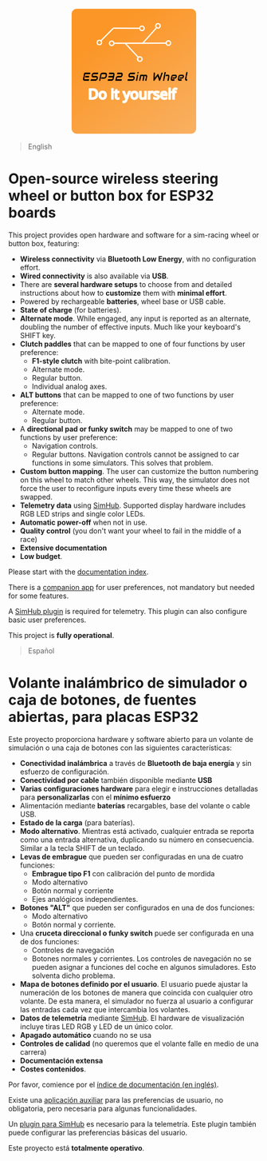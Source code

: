 <p align="center">
    <img width="250" src="./logo/ESP32SimWheel_logo_400x400.png" alt="Project logo"/>
</p>

> English

# Open-source wireless steering wheel or button box for ESP32 boards

This project provides open hardware and software for a sim-racing wheel or button box, featuring:

- **Wireless connectivity** via **Bluetooth Low Energy**,
  with no configuration effort.
- **Wired connectivity** is also available via **USB**.
- There are **several hardware setups** to choose from and
  detailed instructions about how to **customize** them with **minimal effort**.
- Powered by rechargeable **batteries**, wheel base or USB cable.
- **State of charge** (for batteries).
- **Alternate mode**.
  While engaged, any input is reported as an alternate,
  doubling the number of effective inputs.
  Much like your keyboard's SHIFT key.
- **Clutch paddles** that can be mapped to one of four functions by user preference:
  - **F1-style clutch** with bite-point calibration.
  - Alternate mode.
  - Regular button.
  - Individual analog axes.
- **ALT buttons** that can be mapped to one of two functions by user preference:
  - Alternate mode.
  - Regular button.
- A **directional pad or funky switch**
  may be mapped to one of two functions by user preference:
  - Navigation controls.
  - Regular buttons.
    Navigation controls cannot be assigned to car functions in some simulators.
    This solves that problem.
- **Custom button mapping**.
  The user can customize the button numbering on this wheel to match other wheels.
  This way, the simulator does not force the user to reconfigure
  inputs every time these wheels are swapped.
- **Telemetry data** using [SimHub](https://www.simhubdash.com/).
  Supported display hardware includes RGB LED strips and single color LEDs.
- **Automatic power-off** when not in use.
- **Quality control** (you don't want your wheel to fail in the middle of a race)
- **Extensive documentation**
- **Low budget**.

Please start with the [documentation index](./doc/Index_en.md).

There is a [companion app](https://github.com/afpineda/SimWheelESP32Config) for user preferences,
not mandatory but needed for some features.

A [SimHub plugin](https://github.com/afpineda/SimWheelESP32-SimHub-Plugin/releases)
is required for telemetry.
This plugin can also configure basic user preferences.

This project is **fully operational**.

> Español

# Volante inalámbrico de simulador o caja de botones, de fuentes abiertas, para placas ESP32

Este proyecto proporciona hardware y software abierto para un volante de simulación
o una caja de botones con las siguientes características:

- **Conectividad inalámbrica** a través de **Bluetooth de baja energía**
  y sin esfuerzo de configuración.
- **Conectividad por cable** también disponible mediante **USB**
- **Varias configuraciones hardware** para elegir e instrucciones detalladas
  para **personalizarlas** con el **mínimo esfuerzo**
- Alimentación mediante **baterías** recargables, base del volante o cable USB.
- **Estado de la carga** (para baterías).
- **Modo alternativo**.
  Mientras está activado, cualquier entrada se reporta como una entrada alternativa,
  duplicando su número en consecuencia.
  Similar a la tecla SHIFT de un teclado.
- **Levas de embrague** que pueden ser configuradas en una de cuatro funciones:
  - **Embrague tipo F1** con calibración del punto de mordida
  - Modo alternativo
  - Botón normal y corriente
  - Ejes analógicos independientes.
- **Botones "ALT"** que pueden ser configurados en una de dos funciones:
  - Modo alternativo
  - Botón normal y corriente.
- Una **cruceta direccional o funky switch**
  puede ser configurada en una de dos funciones:
  - Controles de navegación
  - Botones normales y corrientes.
    Los controles de navegación no se pueden asignar a funciones del coche en algunos simuladores.
    Esto solventa dicho problema.
- **Mapa de botones definido por el usuario**.
  El usuario puede ajustar la numeración de los botones de manera que
  coincida con cualquier otro volante.
  De esta manera, el simulador no fuerza al usuario a configurar
  las entradas cada vez que intercambia los volantes.
- **Datos de telemetría** mediante [SimHub](https://www.simhubdash.com/).
  El hardware de visualización incluye tiras LED RGB y LED de un único color.
- **Apagado automático** cuando no se usa
- **Controles de calidad**
  (no queremos que el volante falle en medio de una carrera)
- **Documentación extensa**
- **Costes contenidos**.

Por favor, comience por el [índice de documentación (en inglés)](./doc/Index_en.md).

Existe una [aplicación auxiliar](https://github.com/afpineda/SimWheelESP32Config) para las preferencias de usuario,
no obligatoria, pero necesaria para algunas funcionalidades.

Un [plugin para SimHub](https://github.com/afpineda/SimWheelESP32-SimHub-Plugin/releases)
es necesario para la telemetría.
Este plugin también puede configurar las preferencias básicas del usuario.

Este proyecto está **totalmente operativo**.
